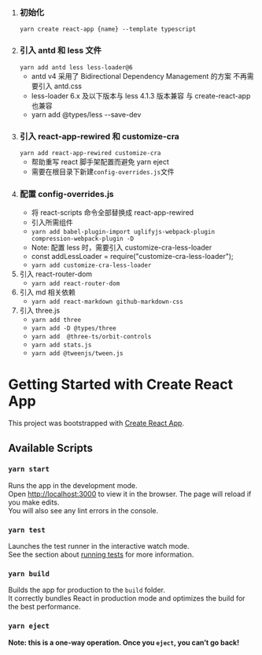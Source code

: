1. ### 初始化
   `yarn create react-app {name} --template typescript`
2. ### 引入 antd 和 less 文件
   `yarn add antd less less-loader@6`
   - antd v4 采用了 Bidirectional Dependency Management 的方案 不再需要引入 antd.css
   - less-loader 6.x 及以下版本与 less 4.1.3 版本兼容 与 create-react-app 也兼容
   - yarn add @types/less --save-dev
3. ### 引入 react-app-rewired 和 customize-cra
   `yarn add react-app-rewired customize-cra`
   - 帮助重写 react 脚手架配置而避免 yarn eject
   - 需要在根目录下新建`config-overrides.js`文件
4. ### 配置 config-overrides.js
   - 将 react-scripts 命令全部替换成 react-app-rewired
   - 引入所需组件
   - `yarn add babel-plugin-import uglifyjs-webpack-plugin compression-webpack-plugin -D`
   - Note: 配置 less 时，需要引入 customize-cra-less-loader
   - const addLessLoader = require("customize-cra-less-loader");
   - `yarn add customize-cra-less-loader`
5. 引入 react-router-dom
   - `yarn add react-router-dom`
6. 引入 md 相关依赖
   - `yarn add react-markdown github-markdown-css`
   <!-- //////////////////////////////////////////////////////////////// -->
7. 引入 three.js
   - `yarn add three`
   - `yarn add -D @types/three`
   - `yarn add  @three-ts/orbit-controls`
   - `yarn add stats.js`
   - `yarn add @tweenjs/tween.js`

# Getting Started with Create React App

This project was bootstrapped with [Create React App](https://github.com/facebook/create-react-app).

## Available Scripts

### `yarn start`

Runs the app in the development mode.\
Open [http://localhost:3000](http://localhost:3000) to view it in the browser.
The page will reload if you make edits.\
You will also see any lint errors in the console.

### `yarn test`

Launches the test runner in the interactive watch mode.\
See the section about [running tests](https://facebook.github.io/create-react-app/docs/running-tests) for more information.

### `yarn build`

Builds the app for production to the `build` folder.\
It correctly bundles React in production mode and optimizes the build for the best performance.

### `yarn eject`

**Note: this is a one-way operation. Once you `eject`, you can’t go back!**
